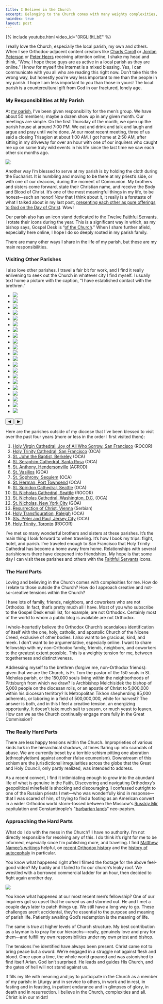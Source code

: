 ```yaml
---
title: I Believe in the Church
excerpt: Belonging to the Church comes with many weighty complexities, yet Christ is in our midst.
noindex: true
layout: post
---
```

<script src="/assets/glide-3.7.1.js"></script>
<link rel="stylesheet" href="/assets/glide-3.7.1.css">

{% include youtube.html video_id="0RGLI8tl_bE" %}

I really love the Church, especially the local parish, my own and others.  When
I see Orthodox-adjacent content creators like [Charls
Caroll](https://www.youtube.com/watch?v=tUmTqIg_lrk) or [Jordan
Peterson](https://open.spotify.com/episode/4IQvrirSZJ4wUGYhNjz8dX) or [Peter
Heers](https://www.assemblyofbishops.org/news/2023/communique-04202023)
receiving attention online, I shake my head and think, “Wow, I hope these guys
are as active in a local parish as they are online.” I know for myself the
Internet is a mixed blessing. Yes, I can communicate with you all who are
reading this right now. Don’t take this the wrong way, but honestly you’re way
less important to me than the people in my parish. I hope I am less important
to you than those in yours! The local parish is a countercultural gift from God
in our fractured, lonely age.

### My Responsibilities at My Parish

At [my parish](https://orthodoxpittsburgh.org/), I’ve been given responsibility for the men’s group. We have about
50 members; maybe a dozen show up in any given month. Our meetings are simple.
On the first Thursday of the month, we open up the parish house at around 7:00
PM. We eat and drink and talk and laugh and argue and pray until we’re done. At
our most recent meeting, three of us said a closing Trisagion at about 1:00 AM.
I got home at 2:50 AM, after sitting in my driveway for over an hour with one
of our inquirers who caught me up on some truly wild events in his life since
the last time we saw each other six months ago.

<div class="image">
    <img src="guys.webp">
</div>

Another way I’m blessed to serve at my parish is by holding the cloth during
the Eucharist. It is humbling and moving to be there at my priest’s side, or
with one of our deacons, during the moment of Communion. My brothers and
sisters come forward, state their Christian name, and receive the Body and
Blood of Christ. It’s one of the most meaningful things in my life, to be
honest—such an honor! Now that I think about it, it really is a foretaste of
what I talked about in my last post, [presenting each other as pure offerings to
God on the Day of Christ](/2024/lets-be-holy-together/). Wow!

Our parish also has an icon stand dedicated to the [Twelve Faithful
Servants](/the-twelve-faithful-servants/). I rotate their icons during the
year. This is a significant way in which, as my bishop says, Gospel Desk is
“[of the Church](/about/).” When I share further afield, especially here
online, I hope I do so deeply rooted in my parish family.
 
There are many other ways I share in the life of my parish, but these are my
main responsibilities.

### Visiting Other Parishes

I also love other parishes. I travel a fair bit for work, and I find it really
enlivening to seek out the Church in whatever city I find myself. I usually
text home a picture with the caption, “I have established contact with the
brethren.”

<div class="glide">
  <div class="glide__track" data-glide-el="track">
    <ul class="glide__slides">
		<li class="glide__slide"><img src="sea-1.webp"></li>
		<li class="glide__slide"><img src="sea-2.webp"></li>
		<li class="glide__slide"><img src="sea-3.webp"></li>
		<li class="glide__slide"><img src="sea-4.webp"></li>
		<li class="glide__slide"><img src="sea-5.webp"></li>
		<li class="glide__slide"><img src="sf-1.webp"></li>
		<li class="glide__slide"><img src="sf-2.webp"></li>
		<li class="glide__slide"><img src="sf-3.webp"></li>
		<li class="glide__slide"><img src="vie-1.webp"></li>
		<li class="glide__slide"><img src="vie-2.webp"></li>
		<li class="glide__slide"><img src="vie-3.webp"></li>
		<li class="glide__slide"><img src="vie-4.webp"></li>
		<li class="glide__slide"><img src="vie-5.webp"></li>
		<li class="glide__slide"><img src="vie-6.webp"></li>
		<li class="glide__slide"><img src="jc-1.webp"></li>
		<li class="glide__slide"><img src="jc-2.webp"></li>
		<li class="glide__slide"><img src="jc-3.webp"></li>
		<li class="glide__slide"><img src="yyz-1.webp"></li>
		<li class="glide__slide"><img src="yyz-2.webp"></li>
		<li class="glide__slide"><img src="yyz-3.webp"></li>
		<li class="glide__slide"><img src="yyz-4.webp"></li>
    </ul>
  </div>
  <div class="glide__arrows" data-glide-el="controls">
    <button class="glide__arrow glide__arrow--left" data-glide-dir="<">◀</button>
    <button class="glide__arrow glide__arrow--right" data-glide-dir=">">▶</button>
  </div>
</div>
<script>new Glide('.glide').mount()</script>

Here are the parishes outside of my diocese that I’ve been blessed to visit
over the past four years (more or less in the order I first visited them):

1. [Holy Virgin Cathedral, Joy of All Who Sorrow, San Francisco](https://sfsobor.com/) (ROCOR)
1. [Holy Trinity Cathedral, San Francisco](https://holy-trinity.org/) (OCA)
1. [St. John the Baptist, Berkeley](https://stjohnthebaptistberkeley.org/) (OCA)
1. [St. Seraphim Cathedral, Santa Rosa](https://saintseraphim.com/) (OCA)
1. [St. Anthony, Hendersonville](https://saintanthonyorthodoxwnc.org/) (ACROD)
1. [St. Vasilios](https://saintvasilios.org/) (GOA)
1. [St. Sophrony, Sequiem](https://orthodoxsequim.com/) (OCA)
1. [St. Herman, Port Townsend](https://orthodoxporttownsend.com/) (OCA)
1. [St. Spiridon Cathedral, Seattle](https://saintspiridon.org/) (OCA)
1. [St. Nicholas Cathedral, Seattle](https://www.saintnicholascathedral.org/) (ROCOR)
1. [St. Nicholas Cathedral, Washington, D.C.](https://www.stnicholasdc.org/) (OCA)
1. [St. Nicholas, New York City](https://stnicholaswtc.org/) (GOA)
1. [Resurrection of Christ, Vienna](http://www.crkva.at/parohije/bec/) (Serbian)
1. [Holy Transfiguration, Raleigh](https://www.holytransfiguration-oca.org/) (OCA)
1. [Sts. Peter and Paul, Jersey City](https://www.peterandpaulcathedral.com/) (OCA)
1. [Holy Trinity, Toronto](https://www.holytrinity.ws/) (ROCOR)

I’ve met so many wonderful brothers and sisters at these parishes. It’s the
main thing I look forward to when traveling. It’s how I book my trips: flight,
hotel, and parish. I’ve traveled enough to San Francisco that Holy Trinity
Cathedral has become a home away from home. Relationships with several
parishioners there have deepened into friendships. My hope is that some day I
can visit these parishes and others with the [Faithful
Servants](/the-twelve-faithful-servants/) icons.


### The Hard Parts

Loving and believing in the Church comes with complexities for me. How do I
relate to those outside the Church? How do I approach creative and
not-so-creative tensions within the Church?

I have lots of family, friends, neighbors, and coworkers who are not Orthodox.
In fact, that’s pretty much all I have. Most of you who subscribe to the Gospel
Desk email list, for example, are not Orthodox. Certainly most of the world to
whom a public blog is available are not Orthodox.

I whole-heartedly believe the Orthodox Church’s scandalous identification of
itself with the one, holy, catholic, and apostolic Church of the Nicene Creed,
exclusive of other bodies. I also want to be gracious, kind, and meek. I don’t
want to be argumentative, especially online. I want to share fellowship with my
non-Orthodox family, friends, neighbors, and coworkers to the greatest extent
possible. This is a weighty tension for me, between togetherness and
distinctiveness.

Addressing myself to the brethren (forgive me, non-Orthodox friends): given
that we are the Church, is Fr. Tom the pastor of the 150 souls in St. Nicholas
parish, or the 150,000 souls living within the neighborhoods of Pittsburgh from
which we draw? Is Archbishop Melchisidek the bishop of 5,000 people on the
diocesan rolls, or an apostle of Christ to 5,000,000 within his diocesan
territory? Is Metropolitan Tikhon shepherding 85,000 adherents, or laboring in
a field of 500,000,000, white for harvest? The answer is both, and in this I
feel a creative tension, an energizing opportunity. It doesn’t take much salt
to season, or much yeast to leaven. How can we as the Church continually engage
more fully in the Great Commission?

### The Really Hard Parts

There are less happy tensions within the Church. Improprieties of various kinds
lurk in the hierarchical shadows, at times flaring up into scandals of abuse.
We are currently beset by a terrible schism pitting one aberation
(ethnophyletism) against another (false ecumenism). Downstream of this schism
are the jurisdictional irregularities across the globe that the Great and Holy
Council, only partly realized, was intended to address.

As a recent convert, I find it intimidating enough to grow into the abundant
life of what is genuine in the Faith. Discovering and navigating Orthodoxy’s
geopolitical minefield is shocking and discouraging. I confessed outright to
one of the Russian priests I met—who was wonderfully kind in response—that I
was scared of him, of trying to find a footing as an American convert in a
wider Orthodox world storm-tossed between the Moscow's [Russkiy
Mir](https://www.orthodoxhistory.org/2024/04/02/st-john-maximovitch-russian-diaspora/)
capitulation and Constantinople's "[barbarian
lands](https://www.orthodoxhistory.org/2022/10/12/the-origins-of-the-barbarian-lands-theory/)"
neo-papism.

### Approaching the Hard Parts

What do I do with the mess in the Church? I have no authority. I’m not directly
responsible for resolving any of this. I do think it’s right for me to be
informed, especially since I’m publishing more, and traveling. I find [Matthew
Namee’s writings](https://www.orthodoxhistory.org/) helpful, on
[recent Orthodox
history](https://www.orthodoxhistory.org/2023/07/19/how-did-orthodoxy-get-into-this-mess/)
and the [history of
autocephaly](https://www.orthodoxhistory.org/2022/05/24/when-did-todays-autocephalous-churches-come-into-being/)
in particular.

You know what happened right after I filmed the footage for the above feel-good
video? My buddy and I failed to fix our church’s leaky roof. We wrestled with a
borrowed commercial ladder for an hour, then decided to fight again another
day.

<div class="image">
    <img src="ladder.webp">
</div>

You know what happened at our most recent men’s fellowship? One of our
inquirers got so upset that he cursed us and stormed out. He and I met a couple
days later to patch things up. We still have a long way to go. These challenges
aren’t accidental, they’re essential to the purpose and meaning of parish life.
Patiently awaiting God’s redemption is the meaning of life.

The same is true at higher levels of Church structure. My best contribution as
a layman is to pray for our hierarchs—really, genuinely love and pray for
them—and fulfill my own responsibilities under my own priest and bishop.

The tensions I’ve identified have always been present. Christ came not to bring
peace but a sword. We’re engaged in a struggle not against flesh and blood.
Once upon a time, the whole world groaned and was astonished to find itself
Arian. God isn’t surprised. He leads and guides His Church, and the gates of
hell will not stand against us.

It fills my life with meaning and joy to participate in the Church as a member
of my parish: in Liturgy and in service to others, in work and in rest, in
fasting and in feasting, in patient endurance and in glimpses of glory, in
death and in resurrection. I believe in the Church, complexities and all.
Christ is in our midst!
